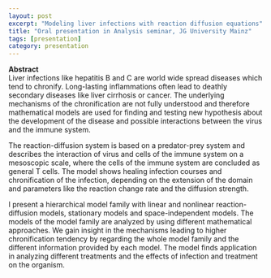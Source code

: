 ```yaml
---
layout: post
excerpt: "Modeling liver infections with reaction diffusion equations" 
title: "Oral presentation in Analysis seminar, JG University Mainz"
tags: [presentation]
category: presentation
---
```


<b>Abstract</b><br>
Liver infections like hepatitis B and C are world wide spread diseases which tend to chronify. 
Long-lasting inflammations often lead to deathly secondary diseases like liver cirrhosis or cancer. 
The underlying mechanisms of the chronification are not fully understood and therefore mathematical models are used for finding and testing new hypothesis about the development of the disease and possible interactions between the virus and the immune system. 

The reaction-diffusion system is based on a predator-prey system and describes the interaction of virus and cells of the immune system on a mesoscopic scale, where the cells of the immune system are concluded as general T cells. 
The model shows healing infection courses and chronification of the infection, depending on the extension of the domain and parameters like the reaction change rate and the diffusion strength.

I present a hierarchical model family with linear and nonlinear reaction-diffusion models, stationary models and space-independent models. 
The models of the model family are analyzed by using different mathematical approaches.
We gain insight in the mechanisms leading to higher chronification tendency by regarding the whole model family and the different information provided by each model.
The model finds application in analyzing different treatments and the effects of infection and treatment on the organism.

